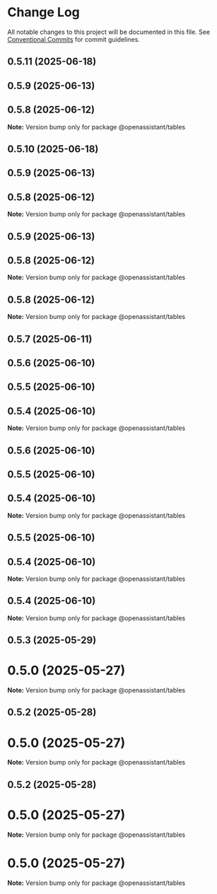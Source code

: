 # Change Log

All notable changes to this project will be documented in this file.
See [Conventional Commits](https://conventionalcommits.org) for commit guidelines.

## 0.5.11 (2025-06-18)

## 0.5.9 (2025-06-13)

## 0.5.8 (2025-06-12)

**Note:** Version bump only for package @openassistant/tables

## 0.5.10 (2025-06-18)

## 0.5.9 (2025-06-13)

## 0.5.8 (2025-06-12)

**Note:** Version bump only for package @openassistant/tables

## 0.5.9 (2025-06-13)

## 0.5.8 (2025-06-12)

**Note:** Version bump only for package @openassistant/tables

## 0.5.8 (2025-06-12)

**Note:** Version bump only for package @openassistant/tables

## 0.5.7 (2025-06-11)

## 0.5.6 (2025-06-10)

## 0.5.5 (2025-06-10)

## 0.5.4 (2025-06-10)

**Note:** Version bump only for package @openassistant/tables

## 0.5.6 (2025-06-10)

## 0.5.5 (2025-06-10)

## 0.5.4 (2025-06-10)

**Note:** Version bump only for package @openassistant/tables

## 0.5.5 (2025-06-10)

## 0.5.4 (2025-06-10)

**Note:** Version bump only for package @openassistant/tables

## 0.5.4 (2025-06-10)

**Note:** Version bump only for package @openassistant/tables

## 0.5.3 (2025-05-29)

# 0.5.0 (2025-05-27)

**Note:** Version bump only for package @openassistant/tables

## 0.5.2 (2025-05-28)

# 0.5.0 (2025-05-27)

**Note:** Version bump only for package @openassistant/tables

## 0.5.2 (2025-05-28)

# 0.5.0 (2025-05-27)

**Note:** Version bump only for package @openassistant/tables

# 0.5.0 (2025-05-27)

**Note:** Version bump only for package @openassistant/tables
